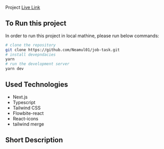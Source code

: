 Project [Live Link](https://job-task-alpha.vercel.app/)

## To Run this project

In order to run this project in local mathine, please run below commands:

```bash
# clone the repository
git clone https://github.com/Neamul01/job-task.git
# install devepndacies
yarn
# run the development server
yarn dev
```

## Used Technologies

- Next.js
- Typescript
- Tailwind CSS
- Flowbite-react
- React-icons
- tailwind merge

## Short Description
